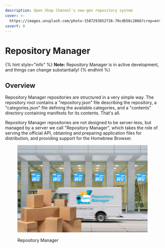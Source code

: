 ```yaml
---
description: Open Shop Channel's new-gen repository system
cover: >-
  https://images.unsplash.com/photo-1587293852726-70cdb56c2866?crop=entropy&cs=srgb&fm=jpg&ixid=M3wxOTcwMjR8MHwxfHNlYXJjaHw0fHxib3hlc3xlbnwwfHx8fDE2ODQ0MzI5NTl8MA&ixlib=rb-4.0.3&q=85
coverY: 0
---
```


# Repository Manager

{% hint style="info" %}
**Note:** Repository Manager is in active development, and things can change substantially!
{% endhint %}

## Overview

Repository Manager repositories are structured in a very simple way. The repository root contains a "repository.json" file describing the repository, a "categories.json" file defining the available categories, and a "contents" directory containing manifests for its contents. That's all.

Repository Manager repositories are not designed to be server-less, but managed by a server we call "Repository Manager", which takes the role of serving the official API, obtaining and preparing application files for distribution, and providing support for the Homebrew Browser.

<figure><img src=".gitbook/assets/danbomovers2.png" alt=""><figcaption><p>Repository Manager</p></figcaption></figure>
